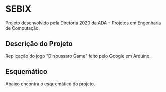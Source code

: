 # SEBIX
Projeto desenvolvido pela Diretoria 2020 da ADA - Projetos em Engenharia de Computação.

## Descrição do Projeto
Replicação do jogo "Dinoussaro Game" feito pelo Google em Arduino. 

## Esquemático
Abaixo encontra o esquemático do projeto. 
